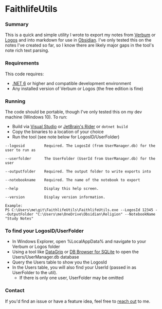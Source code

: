 # FaithlifeUtils

### Summary

This is a quick and simple utility I wrote to export my notes from [Verbum](https://verbum.com/) or [Logos](https://www.logos.com/) and into markdown
for use in [Obsidian](https://obsidian.md/).  I've only tested this on the notes I've created so far, so I know there are likely major gaps in the
tool's note rich text parsing.

### Requirements

This code requires:
- [.NET 6](https://dotnet.microsoft.com/download) or higher and compatible development environment
- Any installed version of Verbum or Logos (the free edition is fine)

### Running

The code should be portable, though I've only tested this on my dev machine (Windows 10).
To run:
- Build via [Visual Studio](https://visualstudio.microsoft.com/vs/) or [JetBrain's Rider](https://www.jetbrains.com/rider/) or `dotnet build`
- Copy the binaries to a location of your choice
- Run the tool (see note below for LogosID/UserFolder)

```
--logosid         Required. The LogosId (from UserManager.db) for the user to run as

--userfolder      The UserFolder (UserId from UserManager.db) for the user

--outputfolder    Required. The output folder to write exports into

--notebookname    Required. The name of the notebook to export

--help            Display this help screen.

--version         Display version information.

Example:
PS C:\Users\me\git\FaithlifeUtils\FaithlifeUtils.exe --LogosId 12345 --OutputFolder "C:\Users\me\OneDrive\Obsidian\Religion" --NotebookName "Study Notes"
```

### To find your LogosID/UserFolder

- In Windows Explorer, open %LocalAppData% and navigate to your Verbum or Logos folder
- Using a tool like [DataGrip](https://www.jetbrains.com/datagrip/) or [DB Browser for SQLite](https://sqlitebrowser.org/) to open the Users/UserManager.db database
- Query the Users table to show you the LogosId
- In the Users table, you will also find your UserId (passed in as UserFolder to the util).
  - If there is only one user, UserFolder may be omitted

### Contact

If you'd find an issue or have a feature idea, feel free to [reach out](mailto:dadovan@live.com) to me.

